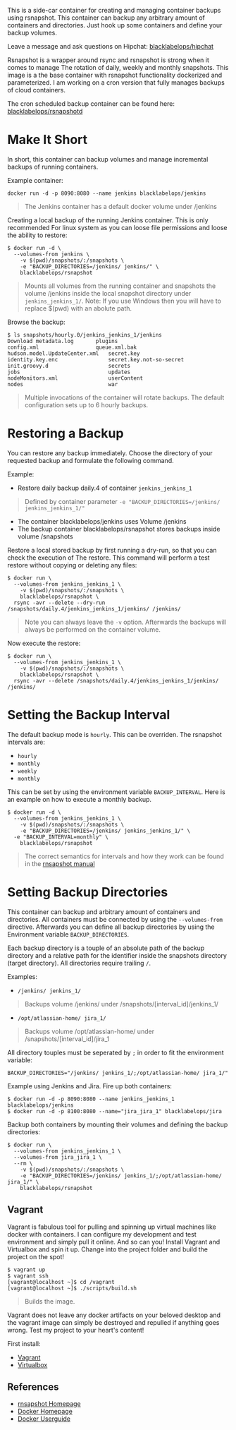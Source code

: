This is a side-car container for creating and managing container backups using rsnapshot. This container can backup
any arbitrary amount of containers and directories. Just hook up some containers and define your
backup volumes.

Leave a message and ask questions on Hipchat: [blacklabelops/hipchat](https://www.hipchat.com/geogBFvEM)

Rsnapshot is a wrapper around rsync and rsnapshot is strong when it comes to manage The
rotation of daily, weekly and monthly snapshots. This image is a the base container with
rsnapshot functionality dockerized and parameterized. I am working
on a cron version that fully manages backups of cloud containers.

The cron scheduled backup container can be found here: [blacklabelops/rsnapshotd](./rsnapshot-cron/README.md)

# Make It Short

In short, this container can backup volumes and manage incremental backups of running containers.

Example container:

~~~~
docker run -d -p 8090:8080 --name jenkins blacklabelops/jenkins
~~~~

> The Jenkins container has a default docker volume under /jenkins

Creating a local backup of the running Jenkins container. This is only recommended For
linux system as you can loose file permissions and loose the ability to restore:

~~~~
$ docker run -d \
  --volumes-from jenkins \
	-v $(pwd)/snapshots/:/snapshots \
	-e "BACKUP_DIRECTORIES=/jenkins/ jenkins/" \
	blacklabelops/rsnapshot
~~~~

> Mounts all volumes from the running container and snapshots the volume /jenkins inside the local
snapshot directory under `jenkins_jenkins_1/`. Note: If you use Windows then you will have to replace $(pwd)
with an abolute path.

Browse the backup:

~~~~
$ ls snapshots/hourly.0/jenkins_jenkins_1/jenkins
Download metadata.log		plugins
config.xml					queue.xml.bak
hudson.model.UpdateCenter.xml	secret.key
identity.key.enc				secret.key.not-so-secret
init.groovy.d					secrets
jobs							updates
nodeMonitors.xml				userContent
nodes							war
~~~~

> Multiple invocations of the container will rotate backups. The default configuration sets up to 6 hourly backups.

# Restoring a Backup

You can restore any backup immediately. Choose the directory of your requested backup and formulate the following command.

Example:

* Restore daily backup daily.4 of container `jenkins_jenkins_1`

> Defined by container parameter `-e "BACKUP_DIRECTORIES=/jenkins/ jenkins_jenkins_1/"`

* The container blacklabelops/jenkins uses Volume /jenkins
* The backup container blacklabelops/rsnapshot stores backups inside volume /snapshots

Restore a local stored backup by first running a dry-run, so that you can check the execution of The
restore. This command will perform a test restore without copying or deleting any files:

~~~~
$ docker run \
  --volumes-from jenkins_jenkins_1 \
	-v $(pwd)/snapshots/:/snapshots \
	blacklabelops/rsnapshot \
  rsync -avr --delete --dry-run /snapshots/daily.4/jenkins_jenkins_1/jenkins/ /jenkins/
~~~~

> Note you can always leave the `-v` option. Afterwards the backups will always be performed on the
container volume.

Now execute the restore:

~~~~
$ docker run \
  --volumes-from jenkins_jenkins_1 \
	-v $(pwd)/snapshots/:/snapshots \
	blacklabelops/rsnapshot \
  rsync -avr --delete /snapshots/daily.4/jenkins_jenkins_1/jenkins/ /jenkins/
~~~~

# Setting the Backup Interval

The default backup mode is `hourly`. This can be overriden. The rsnapshot intervals are:

* `hourly`
* `monthly`
* `weekly`
* `monthly`

This can be set by using the environment variable `BACKUP_INTERVAL`. Here is an
example on how to execute a monthly backup.

~~~~
$ docker run -d \
  --volumes-from jenkins_jenkins_1 \
	-v $(pwd)/snapshots/:/snapshots \
	-e "BACKUP_DIRECTORIES=/jenkins/ jenkins_jenkins_1/" \
  -e "BACKUP_INTERVAL=monthly" \
	blacklabelops/rsnapshot
~~~~

> The correct semantics for intervals and how they work can be found in the [rnsapshot manual](http://rsnapshot.org/)

# Setting Backup Directories

This container can backup and arbitrary amount of containers and directories. All containers
must be connected by using the `--volumes-from` directive. Afterwards you can define all
backup directories by using the Environment variable `BACKUP_DIRECTORIES`.

Each backup directory is a touple of an absolute path of the backup directory and a relative path
for the identifier inside the snapshots directory (target directory). All directories require trailing `/`.

Examples:

* `/jenkins/ jenkins_1/`

> Backups volume /jenkins/ under /snapshots/[interval_id]/jenkins_1/

* `/opt/atlassian-home/ jira_1/`

> Backups volume /opt/atlassian-home/ under /snapshots/[interval_id]/jira_1

All directory touples must be seperated by `;` in order to fit the environment variable:

~~~~
BACKUP_DIRECTORIES="/jenkins/ jenkins_1/;/opt/atlassian-home/ jira_1/"
~~~~

Example using Jenkins and Jira. Fire up both containers:

~~~~
$ docker run -d -p 8090:8080 --name jenkins_jenkins_1 blacklabelops/jenkins
$ docker run -d -p 8100:8080 --name="jira_jira_1" blacklabelops/jira
~~~~

Backup both containers by mounting their volumes and defining the backup directories:

~~~~
$ docker run \
  --volumes-from jenkins_jenkins_1 \
  --volumes-from jira_jira_1 \
  --rm \
	-v $(pwd)/snapshots/:/snapshots \
	-e "BACKUP_DIRECTORIES=/jenkins/ jenkins_1/;/opt/atlassian-home/ jira_1/" \
	blacklabelops/rsnapshot
~~~~

## Vagrant

Vagrant is fabulous tool for pulling and spinning up virtual machines like docker with containers. I can configure my development and test environment and simply pull it online. And so can you! Install Vagrant and Virtualbox and spin it up. Change into the project folder and build the project on the spot!

~~~~
$ vagrant up
$ vagrant ssh
[vagrant@localhost ~]$ cd /vagrant
[vagrant@localhost ~]$ ./scripts/build.sh
~~~~

> Builds the image.

Vagrant does not leave any docker artifacts on your beloved desktop and the vagrant image can simply be destroyed and repulled if anything goes wrong. Test my project to your heart's content!

First install:

* [Vagrant](https://www.vagrantup.com/)
* [Virtualbox](https://www.virtualbox.org/)

## References

* [rnsapshot Homepage](http://rsnapshot.org/)
* [Docker Homepage](https://www.docker.com/)
* [Docker Userguide](https://docs.docker.com/userguide/)
